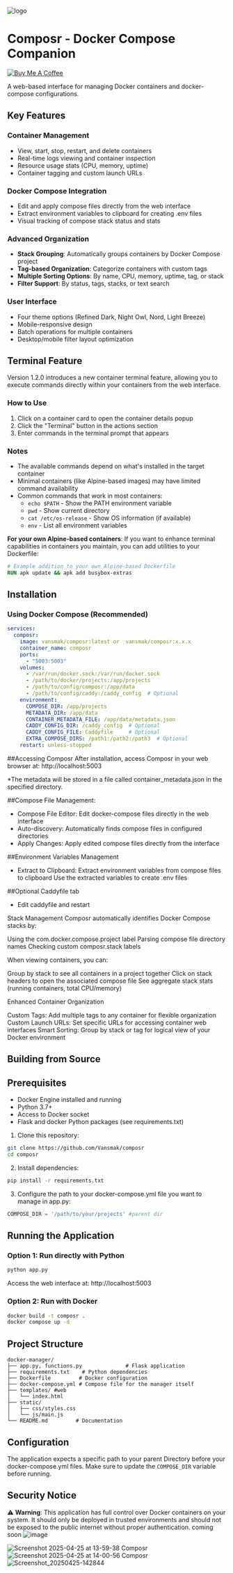 ![logo](https://github.com/user-attachments/assets/1266525a-c298-4abb-b86a-b8afdd57bcdb)

# Composr - Docker Compose Companion

[![Buy Me A Coffee](https://www.buymeacoffee.com/assets/img/custom_images/orange_img.png)](https://buymeacoffee.com/vansmak)

A web-based interface for managing Docker containers and docker-compose configurations.

## Key Features

### Container Management
- View, start, stop, restart, and delete containers
- Real-time logs viewing and container inspection
- Resource usage stats (CPU, memory, uptime)
- Container tagging and custom launch URLs

### Docker Compose Integration
- Edit and apply compose files directly from the web interface
- Extract environment variables to clipboard for creating .env files
- Visual tracking of compose stack status and stats

### Advanced Organization
- **Stack Grouping**: Automatically groups containers by Docker Compose project
- **Tag-based Organization**: Categorize containers with custom tags
- **Multiple Sorting Options**: By name, CPU, memory, uptime, tag, or stack
- **Filter Support**: By status, tags, stacks, or text search

### User Interface
- Four theme options (Refined Dark, Night Owl, Nord, Light Breeze)
- Mobile-responsive design
- Batch operations for multiple containers
- Desktop/mobile filter layout optimization

## Terminal Feature

Version 1.2.0 introduces a new container terminal feature, allowing you to execute commands directly within your containers from the web interface.

### How to Use

1. Click on a container card to open the container details popup
2. Click the "Terminal" button in the actions section
3. Enter commands in the terminal prompt that appears

### Notes

- The available commands depend on what's installed in the target container
- Minimal containers (like Alpine-based images) may have limited command availability
- Common commands that work in most containers:
  - `echo $PATH` - Show the PATH environment variable
  - `pwd` - Show current directory
  - `cat /etc/os-release` - Show OS information (if available)
  - `env` - List all environment variables

**For your own Alpine-based containers**: If you want to enhance terminal capabilities in containers you maintain, you can add utilities to your Dockerfile:
```dockerfile
# Example addition to your own Alpine-based Dockerfile
RUN apk update && apk add busybox-extras
```
## Installation

### Using Docker Compose (Recommended)

```yaml
services:
  composr:
    image: vansmak/composr:latest or  vansmak/composr:x.x.x
    container_name: composr
    ports:
      - "5003:5003"
    volumes:
      - /var/run/docker.sock:/var/run/docker.sock
      - /path/to/docker/projects:/app/projects
      - /path/to/config/composr:/app/data
      - /path/to/config/caddy:/caddy_config  # Optional
    environment:
      COMPOSE_DIR: /app/projects
      METADATA_DIR: /app/data
      CONTAINER_METADATA_FILE: /app/data/metadata.json
      CADDY_CONFIG_DIR: /caddy_config  # Optional
      CADDY_CONFIG_FILE: Caddyfile     # Optional
      EXTRA_COMPOSE_DIRS: /path1:/path2:/path3  # Optional
    restart: unless-stopped
```

##Accessing Composr
After installation, access Composr in your web browser at:
  http://localhost:5003

  *The metadata will be stored in a file called container_metadata.json in the specified directory.
  
##Compose File Management:

  - Compose File Editor: Edit docker-compose files directly in the web interface
  - Auto-discovery: Automatically finds compose files in configured directories
  - Apply Changes: Apply edited compose files directly from the interface

##Environment Variables Management

  - Extract to Clipboard: Extract environment variables from compose files to clipboard
    Use the extracted variables to create .env files

##Optional Caddyfile tab
  - Edit caddyfile and restart

Stack Management
Composr automatically identifies Docker Compose stacks by:

Using the com.docker.compose.project label
Parsing compose file directory names
Checking custom composr.stack labels

When viewing containers, you can:

Group by stack to see all containers in a project together
Click on stack headers to open the associated compose file
See aggregate stack stats (running containers, total CPU/memory)

Enhanced Container Organization

Custom Tags: Add multiple tags to any container for flexible organization
Custom Launch URLs: Set specific URLs for accessing container web interfaces
Smart Sorting: Group by stack or tag for logical view of your Docker environment
    

## Building from Source
## Prerequisites

- Docker Engine installed and running
- Python 3.7+
- Access to Docker socket
- Flask and docker Python packages (see requirements.txt)

1. Clone this repository:
```bash
git clone https://github.com/Vansmak/composr
cd composr
```

2. Install dependencies:
```bash
pip install -r requirements.txt
```

3. Configure the path to your docker-compose.yml file you want to manage in app.py:
```python
COMPOSE_DIR = '/path/to/your/projects' #parent dir
```

## Running the Application

### Option 1: Run directly with Python
```bash
python app.py
```
Access the web interface at: http://localhost:5003

### Option 2: Run with Docker
```bash
docker build -t composr .
docker compose up -d
```

## Project Structure
```
docker-manager/
├── app.py, functions.py              # Flask application
├── requirements.txt    # Python dependencies
├── Dockerfile         # Docker configuration
├── docker-compose.yml # Compose file for the manager itself
├── templates/ #web
│   └── index.html
├── static/
│   ├── css/styles.css
│   └── js/main.js       
└── README.md         # Documentation
```

## Configuration

The application expects a specific path to your parent Directory before your docker-compose.yml files. Make sure to update the `COMPOSE_DIR` variable before running.

## Security Notice

⚠️ **Warning**: This application has full control over Docker containers on your system. It should only be deployed in trusted environments and should not be exposed to the public internet without proper authentication.
coming soon ![image](https://github.com/user-attachments/assets/e7b657bb-1f95-4f7c-8b38-370c5d7909c5)

![Screenshot 2025-04-25 at 13-59-38 Composr](https://github.com/user-attachments/assets/49876da2-7131-4430-817a-d16f4ef6f673)
![Screenshot 2025-04-25 at 14-00-56 Composr](https://github.com/user-attachments/assets/dc4b4347-2032-4ede-b302-229d828c0b1c)![Screenshot_20250425-142844](https://github.com/user-attachments/assets/e0225c62-83cb-4a38-928f-2f56b033e393)
